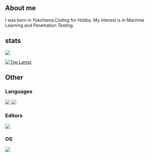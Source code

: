 ## About me
I was born in Yokohama,Coding for Hobby.
My interest is in Machine Learning and Penetration Testing.


## stats
 
<img src="https://tryhackme-badges.s3.amazonaws.com/sicko666.png?3" >

[![Top Langs](https://github-readme-stats.vercel.app/api/top-langs/?username=woofyboss1&layout=compact&theme=radical)](https://github.com/anuraghazra/github-readme-stats)
 
## Other

### Languages
![](https://img.shields.io/badge/Java-007396?labelColor=black&logo=Java)
![](https://img.shields.io/badge/Ruby-CC342D?labelColor=black&logo=Ruby)

### Editors
![](https://img.shields.io/badge/Intelij%20IDEA-000000?labelColor=black&logo=Intelij%20IDEA)

### OS
![](https://img.shields.io/badge/KaliLinux-557C94?labelColor=black&logo=IKali%20Linux)

